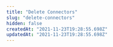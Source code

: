 ```yaml
---
title: "Delete Connectors"
slug: "delete-connectors"
hidden: false
createdAt: "2021-11-23T19:28:55.698Z"
updatedAt: "2021-11-23T19:28:55.698Z"
---
```

